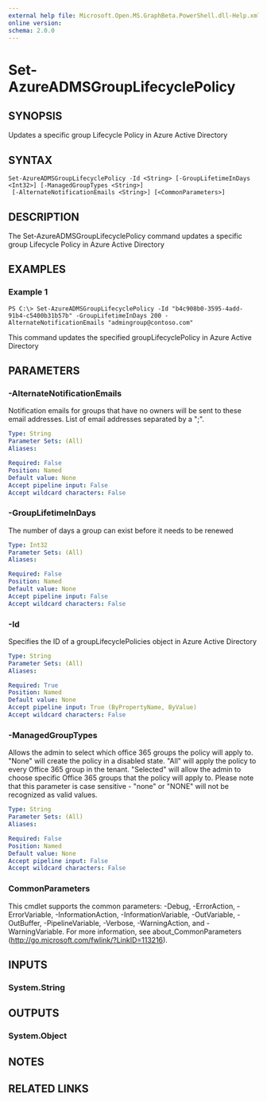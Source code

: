 ```yaml
---
external help file: Microsoft.Open.MS.GraphBeta.PowerShell.dll-Help.xml
online version: 
schema: 2.0.0
---
```


# Set-AzureADMSGroupLifecyclePolicy

## SYNOPSIS
Updates a specific group Lifecycle Policy in Azure Active Directory

## SYNTAX

```
Set-AzureADMSGroupLifecyclePolicy -Id <String> [-GroupLifetimeInDays <Int32>] [-ManagedGroupTypes <String>]
 [-AlternateNotificationEmails <String>] [<CommonParameters>]
```

## DESCRIPTION
The Set-AzureADMSGroupLifecyclePolicy command updates a specific group Lifecycle Policy in Azure Active Directory

## EXAMPLES

### Example 1
```
PS C:\> Set-AzureADMSGroupLifecyclePolicy -Id "b4c908b0-3595-4add-91b4-c5400b31b57b" -GroupLifetimeInDays 200 -AlternateNotificationEmails "admingroup@contoso.com"
```

This command updates the specified groupLifecyclePolicy in Azure Active Directory

## PARAMETERS

### -AlternateNotificationEmails
Notification emails for groups that have no owners will be sent to these email addresses. List of email addresses separated by a ";".

```yaml
Type: String
Parameter Sets: (All)
Aliases: 

Required: False
Position: Named
Default value: None
Accept pipeline input: False
Accept wildcard characters: False
```

### -GroupLifetimeInDays
The number of days a group can exist before it needs to be renewed

```yaml
Type: Int32
Parameter Sets: (All)
Aliases: 

Required: False
Position: Named
Default value: None
Accept pipeline input: False
Accept wildcard characters: False
```

### -Id
Specifies the ID of a groupLifecyclePolicies object in Azure Active Directory

```yaml
Type: String
Parameter Sets: (All)
Aliases: 

Required: True
Position: Named
Default value: None
Accept pipeline input: True (ByPropertyName, ByValue)
Accept wildcard characters: False
```

### -ManagedGroupTypes
Allows the admin to select which office 365 groups the policy will apply to. "None" will create the policy in a disabled state. "All" will apply the policy to every Office 365 group in the tenant. "Selected" will allow the admin to choose specific Office 365 groups that the policy will apply to.
Please note that this parameter is case sensitive - "none" or "NONE" will not be recognized as valid values.

```yaml
Type: String
Parameter Sets: (All)
Aliases: 

Required: False
Position: Named
Default value: None
Accept pipeline input: False
Accept wildcard characters: False
```

### CommonParameters
This cmdlet supports the common parameters: -Debug, -ErrorAction, -ErrorVariable, -InformationAction, -InformationVariable, -OutVariable, -OutBuffer, -PipelineVariable, -Verbose, -WarningAction, and -WarningVariable. For more information, see about_CommonParameters (http://go.microsoft.com/fwlink/?LinkID=113216).

## INPUTS

### System.String

## OUTPUTS

### System.Object

## NOTES

## RELATED LINKS


